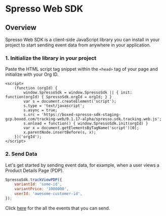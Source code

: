 # Spresso Web SDK

## Overview

Spresso Web SDK is a client-side JavaScript library you can install in your project to start sending event data from anywhere in your application.
### 1. Initialize the library in your project

Paste the HTML script tag snippet within the `<head>` tag of your page and initialize with your Org ID.

```
<script>
    (function (orgId) {
        window.SpressoSdk = window.SpressoSdk || { init: function(orgId) { SpressoSdk.orgId = orgId; } }
        var s = document.createElement('script');
        s.type = 'text/javascript';
        s.async = true;
        s.src = 'https://boxed-spresso-sdk-staging-gcp.boxed.com/tracking-web/0.1.17-alpha/spresso.sdk.tracking.web.js';
        s.onload = function() { window.SpressoSdk.init(orgId) }
        var x = document.getElementsByTagName('script')[0];
        x.parentNode.insertBefore(s, x);
    })('orgId');
</script>
```

### 2. Send Data

Let's get started by sending event data, for example, when a user views a Product Details Page (PDP).

```javascript
SpressoSdk.trackViewPDP({
    variantId: 'some-id',
    variantPrice: '1000000',
    userId: 'awesome-customer-id',
});
```

Click [here](SpressoSdk.html) for the all the events that you can send. 